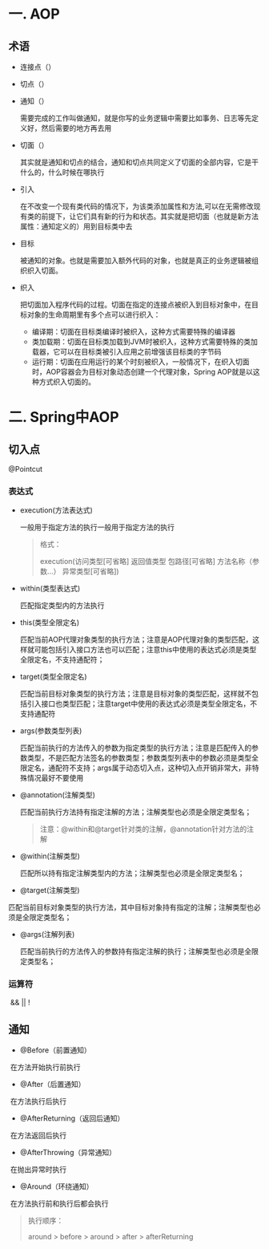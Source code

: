 # 一. AOP

## 术语

- 连接点（）

- 切点（）

- 通知（）

  需要完成的工作叫做通知，就是你写的业务逻辑中需要比如事务、日志等先定义好，然后需要的地方再去用

- 切面（）

  其实就是通知和切点的结合，通知和切点共同定义了切面的全部内容，它是干什么的，什么时候在哪执行

- 引入

  在不改变一个现有类代码的情况下，为该类添加属性和方法,可以在无需修改现有类的前提下，让它们具有新的行为和状态。其实就是把切面（也就是新方法属性：通知定义的）用到目标类中去

- 目标

  被通知的对象。也就是需要加入额外代码的对象，也就是真正的业务逻辑被组织织入切面。

- 织入

  把切面加入程序代码的过程。切面在指定的连接点被织入到目标对象中，在目标对象的生命周期里有多个点可以进行织入：

  - 编译期：切面在目标类编译时被织入，这种方式需要特殊的编译器
  - 类加载期：切面在目标类加载到JVM时被织入，这种方式需要特殊的类加载器，它可以在目标类被引入应用之前增强该目标类的字节码
  - 运行期：切面在应用运行的某个时刻被织入，一般情况下，在织入切面时，AOP容器会为目标对象动态创建一个代理对象，Spring AOP就是以这种方式织入切面的。



# 二. Spring中AOP

## 切入点

@Pointcut

### 表达式

- execution(方法表达式)

  一般用于指定方法的执行一般用于指定方法的执行

  > 格式：
  >
  > execution(访问类型[可省略] 返回值类型 包路径[可省略] 方法名称（参数...） 异常类型[可省略])

- within(类型表达式)

  匹配指定类型内的方法执行

- this(类型全限定名)

  匹配当前AOP代理对象类型的执行方法；注意是AOP代理对象的类型匹配，这样就可能包括引入接口方法也可以匹配；注意this中使用的表达式必须是类型全限定名，不支持通配符；

- target(类型全限定名)

  匹配当前目标对象类型的执行方法；注意是目标对象的类型匹配，这样就不包括引入接口也类型匹配；注意target中使用的表达式必须是类型全限定名，不支持通配符

- args(参数类型列表)

  匹配当前执行的方法传入的参数为指定类型的执行方法；注意是匹配传入的参数类型，不是匹配方法签名的参数类型；参数类型列表中的参数必须是类型全限定名，通配符不支持；args属于动态切入点，这种切入点开销非常大，非特殊情况最好不要使用

- @annotation(注解类型)

  匹配当前执行方法持有指定注解的方法；注解类型也必须是全限定类型名；

  > 注意：@within和@target针对类的注解，@annotation针对方法的注解

- @within(注解类型)

  匹配所以持有指定注解类型内的方法；注解类型也必须是全限定类型名；

-  @target(注解类型)

  匹配当前目标对象类型的执行方法，其中目标对象持有指定的注解；注解类型也必须是全限定类型名；

- @args(注解列表)

  匹配当前执行的方法传入的参数持有指定注解的执行；注解类型也必须是全限定类型名；

### 运算符

​		&& || !

## 通知

- @Before（前置通知）

​		在方法开始执行前执行

- @After（后置通知）

​		在方法执行后执行

- @AfterReturning（返回后通知）

​		在方法返回后执行

- @AfterThrowing（异常通知）

​		在抛出异常时执行

- @Around（环绕通知）

​		在方法执行前和执行后都会执行

> 执行顺序：
>
> around > before > around > after > afterReturning